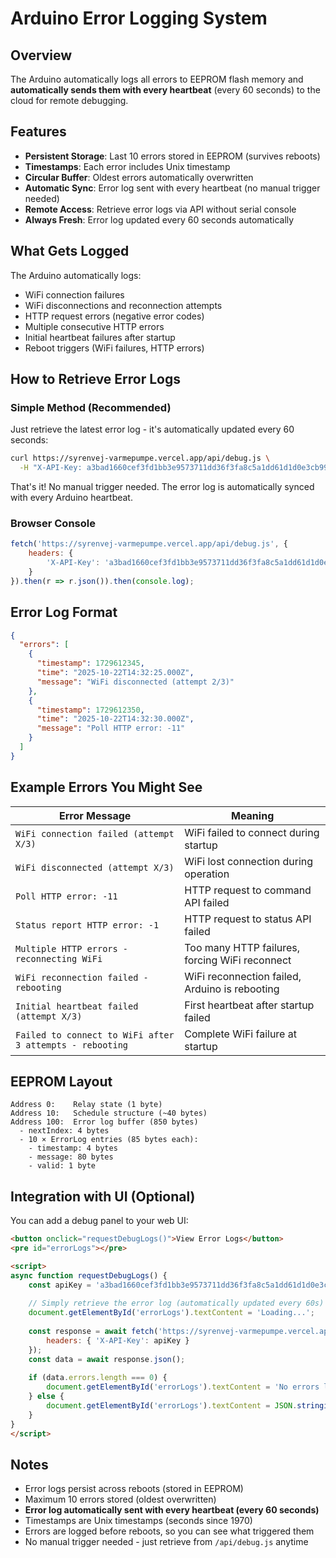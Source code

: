 # Arduino Error Logging System

## Overview

The Arduino automatically logs all errors to EEPROM flash memory and **automatically sends them with every heartbeat** (every 60 seconds) to the cloud for remote debugging.

## Features

- **Persistent Storage**: Last 10 errors stored in EEPROM (survives reboots)
- **Timestamps**: Each error includes Unix timestamp
- **Circular Buffer**: Oldest errors automatically overwritten
- **Automatic Sync**: Error log sent with every heartbeat (no manual trigger needed)
- **Remote Access**: Retrieve error logs via API without serial console
- **Always Fresh**: Error log updated every 60 seconds automatically

## What Gets Logged

The Arduino automatically logs:
- WiFi connection failures
- WiFi disconnections and reconnection attempts
- HTTP request errors (negative error codes)
- Multiple consecutive HTTP errors
- Initial heartbeat failures after startup
- Reboot triggers (WiFi failures, HTTP errors)

## How to Retrieve Error Logs

### Simple Method (Recommended)

Just retrieve the latest error log - it's automatically updated every 60 seconds:

```bash
curl https://syrenvej-varmepumpe.vercel.app/api/debug.js \
  -H "X-API-Key: a3bad1660cef3fd1bb3e9573711dd36f3fa8c5a1dd61d1d0e3cb991e330b1fa4"
```

That's it! No manual trigger needed. The error log is automatically synced with every Arduino heartbeat.

### Browser Console

```javascript
fetch('https://syrenvej-varmepumpe.vercel.app/api/debug.js', {
    headers: {
        'X-API-Key': 'a3bad1660cef3fd1bb3e9573711dd36f3fa8c5a1dd61d1d0e3cb991e330b1fa4'
    }
}).then(r => r.json()).then(console.log);
```

## Error Log Format

```json
{
  "errors": [
    {
      "timestamp": 1729612345,
      "time": "2025-10-22T14:32:25.000Z",
      "message": "WiFi disconnected (attempt 2/3)"
    },
    {
      "timestamp": 1729612350,
      "time": "2025-10-22T14:32:30.000Z",
      "message": "Poll HTTP error: -11"
    }
  ]
}
```

## Example Errors You Might See

| Error Message | Meaning |
|--------------|---------|
| `WiFi connection failed (attempt X/3)` | WiFi failed to connect during startup |
| `WiFi disconnected (attempt X/3)` | WiFi lost connection during operation |
| `Poll HTTP error: -11` | HTTP request to command API failed |
| `Status report HTTP error: -1` | HTTP request to status API failed |
| `Multiple HTTP errors - reconnecting WiFi` | Too many HTTP failures, forcing WiFi reconnect |
| `WiFi reconnection failed - rebooting` | WiFi reconnection failed, Arduino is rebooting |
| `Initial heartbeat failed (attempt X/3)` | First heartbeat after startup failed |
| `Failed to connect to WiFi after 3 attempts - rebooting` | Complete WiFi failure at startup |

## EEPROM Layout

```
Address 0:    Relay state (1 byte)
Address 10:   Schedule structure (~40 bytes)
Address 100:  Error log buffer (850 bytes)
  - nextIndex: 4 bytes
  - 10 × ErrorLog entries (85 bytes each):
    - timestamp: 4 bytes
    - message: 80 bytes
    - valid: 1 byte
```

## Integration with UI (Optional)

You can add a debug panel to your web UI:

```html
<button onclick="requestDebugLogs()">View Error Logs</button>
<pre id="errorLogs"></pre>

<script>
async function requestDebugLogs() {
    const apiKey = 'a3bad1660cef3fd1bb3e9573711dd36f3fa8c5a1dd61d1d0e3cb991e330b1fa4';
    
    // Simply retrieve the error log (automatically updated every 60s)
    document.getElementById('errorLogs').textContent = 'Loading...';
    
    const response = await fetch('https://syrenvej-varmepumpe.vercel.app/api/debug.js', {
        headers: { 'X-API-Key': apiKey }
    });
    const data = await response.json();
    
    if (data.errors.length === 0) {
        document.getElementById('errorLogs').textContent = 'No errors logged ✅';
    } else {
        document.getElementById('errorLogs').textContent = JSON.stringify(data, null, 2);
    }
}
</script>
```

## Notes

- Error logs persist across reboots (stored in EEPROM)
- Maximum 10 errors stored (oldest overwritten)
- **Error log automatically sent with every heartbeat (every 60 seconds)**
- Timestamps are Unix timestamps (seconds since 1970)
- Errors are logged before reboots, so you can see what triggered them
- No manual trigger needed - just retrieve from `/api/debug.js` anytime

